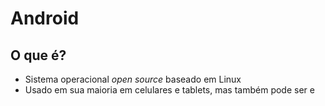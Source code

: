 # Android

## O que é?

- Sistema operacional _open source_ baseado em Linux
- Usado em sua maioria em celulares e tablets, mas também pode ser e

<!--stackedit_data:
eyJoaXN0b3J5IjpbMTI5NTk4MjU5OCw3MzA5OTgxMTZdfQ==
-->